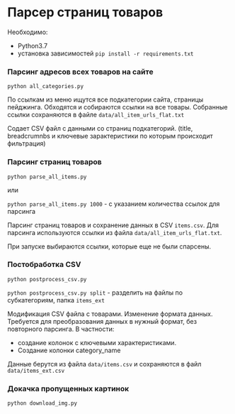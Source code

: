 # Парсер страниц товаров

Необходимо: 
- Python3.7
- установка зависимостей ```pip install -r requirements.txt```

### Парсинг адресов всех товаров на сайте
```python all_categories.py```

По ссылкам из меню ищутся все подкатегории сайта, страницы пейджинга. Обходятся и собираются ссылки на все товары.
Собранные ссылки сохраняются в файле `data/all_item_urls_flat.txt`

Содает CSV файл с данными со страниц подкатегорий.
(title, breadcrumnbs и ключевые зарактеристики по которым происходит фильтрация)


### Парсинг страниц товаров
```python parse_all_items.py```

или

```python parse_all_items.py 1000``` - с указанием количества ссылок для парсинга

Парсинг страниц товаров и сохранение данных в CSV `items.csv`.
Для парсинга используются ссылки из файла `data/all_item_urls_flat.txt`.

При запуске выбираются ссылки, которые еще не были спарсены.


### Постобработка CSV
```python postprocess_csv.py```

```python postprocess_csv.py split``` - разделить на файлы по субкатегориям, папка `items_ext`

Модификация CSV файла с товарами. Изменение формата данных. Требуется для преобразования данных 
в нужный формат, без повторного парсинга.
В частности:
- создание колонок с ключевыми характеристиками.
- Создание колонки category_name

Данные берутся из файла `data/items.csv` и сохраняются в файл `data/items_ext.csv` 


### Докачка пропущенных картинок
```python download_img.py```
